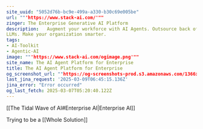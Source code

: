 ```yaml
---
site_uuid: "5052d76b-bc9e-499a-a330-b30c69e005be"
url: ""'https://www.stack-ai.com/'""
zinger: The Enterprise Generative AI Platform
description:   Augment your workforce with AI Agents. Outsource back office processes to
LLMs. Make your organization smarter.
tags:
- AI-Toolkit
- Agentic-AI
image: ""'https://www.stack-ai.com/ogimage.png'""
site_name: The AI Agent Platform for Enterprise
title: The AI Agent Platform for Enterprise
og_screenshot_url: ""https://og-screenshots-prod.s3.amazonaws.com/1366x768/80/false/7430c446d5000645cf0fa90718d253f89c180d5b70d4f70216b7e5e1da33b1df.jpeg""
last_jina_request: '2025-03-09T06:45:15.136Z'
jina_error: "Error occurred"
og_last_fetch: 2025-03-07T05:20:40.122Z
---
```

[[The Tidal Wave of AI#Enterprise AI|Enterprise AI]]

Trying to be a [[Whole Solution]]

